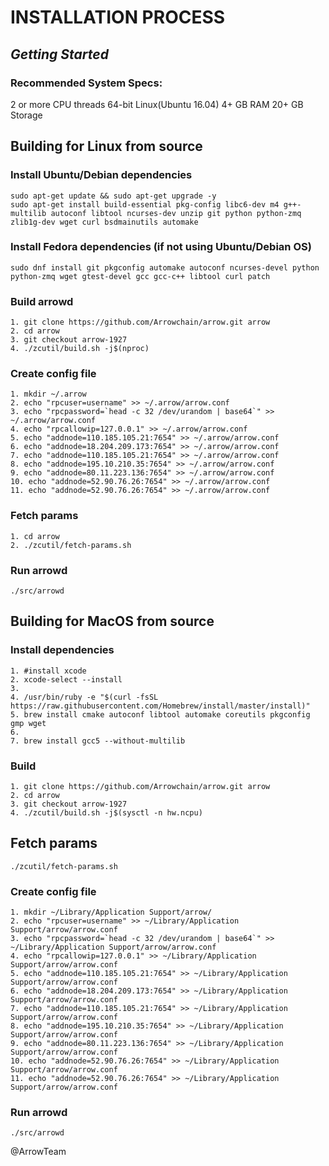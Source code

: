  # **INSTALLATION PROCESS**

## **_Getting Started_**

### Recommended System Specs:

2 or more CPU threads
64-bit Linux(Ubuntu 16.04)
4+ GB RAM
20+ GB Storage

## **Building for Linux from source**

### Install Ubuntu/Debian dependencies

```
sudo apt-get update && sudo apt-get upgrade -y
sudo apt-get install build-essential pkg-config libc6-dev m4 g++-multilib autoconf libtool ncurses-dev unzip git python python-zmq zlib1g-dev wget curl bsdmainutils automake
```
### **Install Fedora dependencies (if not using Ubuntu/Debian OS)**
```
sudo dnf install git pkgconfig automake autoconf ncurses-devel python python-zmq wget gtest-devel gcc gcc-c++ libtool curl patch
```
### **Build arrowd**

```
1. git clone https://github.com/Arrowchain/arrow.git arrow
2. cd arrow
3. git checkout arrow-1927
4. ./zcutil/build.sh -j$(nproc)
```

### **Create config file**
```
1. mkdir ~/.arrow
2. echo "rpcuser=username" >> ~/.arrow/arrow.conf
3. echo "rpcpassword=`head -c 32 /dev/urandom | base64`" >> ~/.arrow/arrow.conf
4. echo "rpcallowip=127.0.0.1" >> ~/.arrow/arrow.conf
5. echo "addnode=110.185.105.21:7654" >> ~/.arrow/arrow.conf
6. echo "addnode=18.204.209.173:7654" >> ~/.arrow/arrow.conf
7. echo "addnode=110.185.105.21:7654" >> ~/.arrow/arrow.conf
8. echo "addnode=195.10.210.35:7654" >> ~/.arrow/arrow.conf
9. echo "addnode=80.11.223.136:7654" >> ~/.arrow/arrow.conf
10. echo "addnode=52.90.76.26:7654" >> ~/.arrow/arrow.conf
11. echo "addnode=52.90.76.26:7654" >> ~/.arrow/arrow.conf
```

### **Fetch params**

```
1. cd arrow
2. ./zcutil/fetch-params.sh
```

### **Run arrowd**

```
./src/arrowd
```

## **Building for MacOS from source**

### Install dependencies

```
1. #install xcode
2. xcode-select --install
3. 
4. /usr/bin/ruby -e "$(curl -fsSL https://raw.githubusercontent.com/Homebrew/install/master/install)"
5. brew install cmake autoconf libtool automake coreutils pkgconfig gmp wget
6. 
7. brew install gcc5 --without-multilib

```
### **Build**

```
1. git clone https://github.com/Arrowchain/arrow.git arrow
2. cd arrow
3. git checkout arrow-1927
4. ./zcutil/build.sh -j$(sysctl -n hw.ncpu)

```
## **Fetch params**

``` 
./zcutil/fetch-params.sh
 ```

### **Create config file**
```
1. mkdir ~/Library/Application Support/arrow/
2. echo "rpcuser=username" >> ~/Library/Application Support/arrow/arrow.conf
3. echo "rpcpassword=`head -c 32 /dev/urandom | base64`" >> ~/Library/Application Support/arrow/arrow.conf
4. echo "rpcallowip=127.0.0.1" >> ~/Library/Application Support/arrow/arrow.conf
5. echo "addnode=110.185.105.21:7654" >> ~/Library/Application Support/arrow/arrow.conf
6. echo "addnode=18.204.209.173:7654" >> ~/Library/Application Support/arrow/arrow.conf
7. echo "addnode=110.185.105.21:7654" >> ~/Library/Application Support/arrow/arrow.conf
8. echo "addnode=195.10.210.35:7654" >> ~/Library/Application Support/arrow/arrow.conf
9. echo "addnode=80.11.223.136:7654" >> ~/Library/Application Support/arrow/arrow.conf
10. echo "addnode=52.90.76.26:7654" >> ~/Library/Application Support/arrow/arrow.conf
11. echo "addnode=52.90.76.26:7654" >> ~/Library/Application Support/arrow/arrow.conf
```
### **Run arrowd**

``` 
./src/arrowd
 ```

@ArrowTeam
